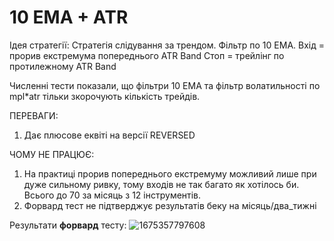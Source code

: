 # 10 EMA + ATR

Ідея стратегії:
Стратегія слідування за трендом.
Фільтр по 10 EMA.
Вхід = прорив екстремума попереднього ATR Band
Стоп = трейлінг по протилежному ATR Band

Численні тести показали, що фільтри 10 ЕМА та фільтр волатильності по mpl*atr тільки зкорочують кількість трейдів.

ПЕРЕВАГИ:
1. Дає плюсове еквіті на версії REVERSED

ЧОМУ НЕ ПРАЦЮЄ:
1. На практиці прорив попереднього екстремуму можливий лише при дуже сильному ривку, тому входів не так багато як хотілось би. Всього до 70 за місяць з 12 інструментів.
2. Форвард тест не підтверджує результатів беку на місяць/два_тижні

Результати **форвард** тесту:
![1675357797608](https://user-images.githubusercontent.com/108072766/216395007-c40d4457-af28-45a5-8fba-95d9e22787b5.jpg)

